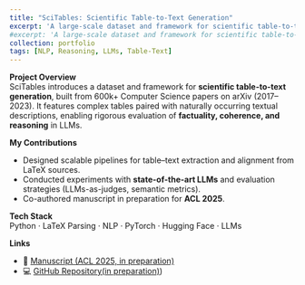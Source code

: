 ```yaml
---
title: "SciTables: Scientific Table-to-Text Generation"
excerpt: 'A large-scale dataset and framework for scientific table-to-text generation.'
#excerpt: 'A large-scale dataset and framework for scientific table-to-text generation.<br/><img src="/images/scitables.png" alt="SciTables" style="max-width:600px; height:auto;" />'
collection: portfolio
tags: [NLP, Reasoning, LLMs, Table-Text]
---
```


**Project Overview**  
SciTables introduces a dataset and framework for **scientific table-to-text generation**, built from 600k+ Computer Science papers on arXiv (2017–2023). It features complex tables paired with naturally occurring textual descriptions, enabling rigorous evaluation of **factuality, coherence, and reasoning** in LLMs.  

**My Contributions**  
- Designed scalable pipelines for table–text extraction and alignment from LaTeX sources.  
- Conducted experiments with **state-of-the-art LLMs** and evaluation strategies (LLMs-as-judges, semantic metrics).  
- Co-authored manuscript in preparation for **ACL 2025**.  

**Tech Stack**  
Python · LaTeX Parsing · NLP · PyTorch · Hugging Face · LLMs  

**Links**  
- 📄 [Manuscript (ACL 2025, in preparation)](#)  
- 💻 [GitHub Repository(in preparation)](https://github.com/MST-NLP-Research/SciTables))  
